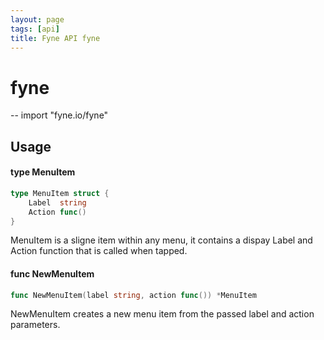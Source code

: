 ```yaml
---
layout: page
tags: [api]
title: Fyne API fyne
---
```


# fyne
--
    import "fyne.io/fyne"

## Usage

#### type MenuItem

```go
type MenuItem struct {
	Label  string
	Action func()
}
```

MenuItem is a sligne item within any menu, it contains a dispay Label and Action function that is called when tapped.

#### func  NewMenuItem

```go
func NewMenuItem(label string, action func()) *MenuItem
```
NewMenuItem creates a new menu item from the passed label and action parameters.
